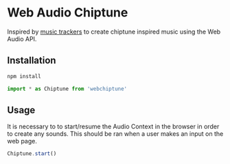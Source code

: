 # Web Audio Chiptune

Inspired by [music trackers](https://en.wikipedia.org/wiki/Music_tracker) to create chiptune inspired music using the Web Audio API.

## Installation

```bash
npm install 
```

```js
import * as Chiptune from 'webchiptune'
```

## Usage

It is necessary to to start/resume the Audio Context in the browser in order to create any sounds.
This should be ran when a user makes an input on the web page.

```javascript
Chiptune.start()
```